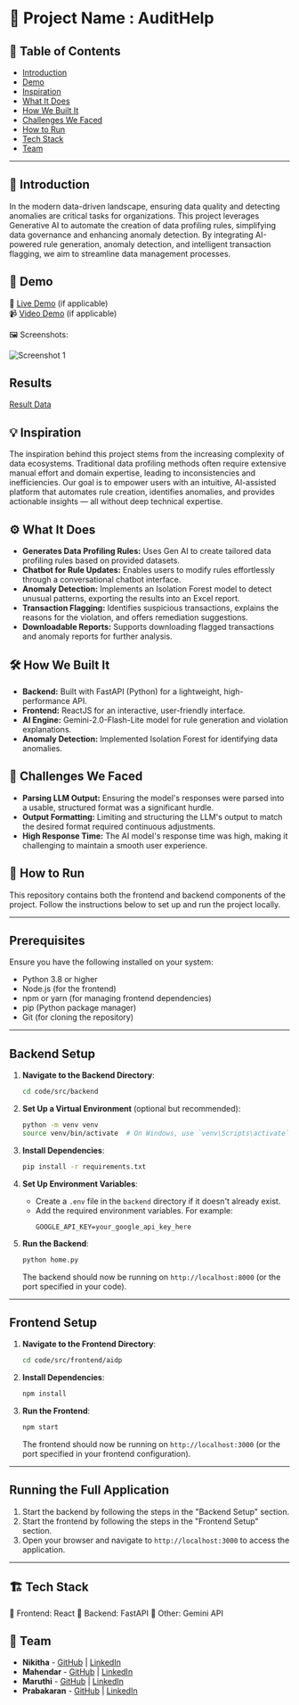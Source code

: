 # 🚀 Project Name : AuditHelp

## 📌 Table of Contents
- [Introduction](#introduction)
- [Demo](#demo)
- [Inspiration](#inspiration)
- [What It Does](#what-it-does)
- [How We Built It](#how-we-built-it)
- [Challenges We Faced](#challenges-we-faced)
- [How to Run](#how-to-run)
- [Tech Stack](#tech-stack)
- [Team](#team)

---

## 🎯 Introduction
In the modern data-driven landscape, ensuring data quality and detecting anomalies are critical tasks for organizations. This project leverages Generative AI to automate the creation of data profiling rules, simplifying data governance and enhancing anomaly detection. By integrating AI-powered rule generation, anomaly detection, and intelligent transaction flagging, we aim to streamline data management processes.

## 🎥 Demo
🔗 [Live Demo](#) (if applicable)  
📹 [Video Demo](https://github.com/ewfx/gaidp-ai-alchemists/blob/main/artifacts/demo/gaidp_ai_alchemists_demo_video.mp4) (if applicable)  

🖼️ Screenshots:

![Screenshot 1](link-to-image)

## Results
 [Result Data](https://github.com/ewfx/gaidp-ai-alchemists/tree/main/artifacts/results)


## 💡 Inspiration
The inspiration behind this project stems from the increasing complexity of data ecosystems. Traditional data profiling methods often require extensive manual effort and domain expertise, leading to inconsistencies and inefficiencies. Our goal is to empower users with an intuitive, AI-assisted platform that automates rule creation, identifies anomalies, and provides actionable insights — all without deep technical expertise.

## ⚙️ What It Does
- **Generates Data Profiling Rules:** Uses Gen AI to create tailored data profiling rules based on provided datasets.
- **Chatbot for Rule Updates:** Enables users to modify rules effortlessly through a conversational chatbot interface.
- **Anomaly Detection:** Implements an Isolation Forest model to detect unusual patterns, exporting the results into an Excel report.
- **Transaction Flagging:** Identifies suspicious transactions, explains the reasons for the violation, and offers remediation suggestions.
- **Downloadable Reports:** Supports downloading flagged transactions and anomaly reports for further analysis.

## 🛠️ How We Built It
- **Backend:** Built with FastAPI (Python) for a lightweight, high-performance API.
- **Frontend:** ReactJS for an interactive, user-friendly interface.
- **AI Engine:** Gemini-2.0-Flash-Lite model for rule generation and violation explanations.
- **Anomaly Detection:** Implemented Isolation Forest for identifying data anomalies.

## 🚧 Challenges We Faced
- **Parsing LLM Output:** Ensuring the model's responses were parsed into a usable, structured format was a significant hurdle.
- **Output Formatting:** Limiting and structuring the LLM's output to match the desired format required continuous adjustments.
- **High Response Time:** The AI model's response time was high, making it challenging to maintain a smooth user experience.

## 🏃 How to Run
This repository contains both the frontend and backend components of the project. Follow the instructions below to set up and run the project locally.

---

## Prerequisites

Ensure you have the following installed on your system:
- Python 3.8 or higher
- Node.js (for the frontend)
- npm or yarn (for managing frontend dependencies)
- pip (Python package manager)
- Git (for cloning the repository)

---

## Backend Setup

1. **Navigate to the Backend Directory**:
   ```bash
   cd code/src/backend
   ```

2. **Set Up a Virtual Environment** (optional but recommended):
   ```bash
   python -m venv venv
   source venv/bin/activate  # On Windows, use `venv\Scripts\activate`
   ```

3. **Install Dependencies**:
   ```bash
   pip install -r requirements.txt
   ```

4. **Set Up Environment Variables**:
   - Create a `.env` file in the `backend` directory if it doesn't already exist.
   - Add the required environment variables. For example:
     ```
     GOOGLE_API_KEY=your_google_api_key_here
     ```

5. **Run the Backend**:
   ```bash
   python home.py
   ```

   The backend should now be running on `http://localhost:8000` (or the port specified in your code).

---

## Frontend Setup

1. **Navigate to the Frontend Directory**:
   ```bash
   cd code/src/frontend/aidp
   ```

2. **Install Dependencies**:
   ```bash
   npm install
   ```

3. **Run the Frontend**:
   ```bash
   npm start
   ```

   The frontend should now be running on `http://localhost:3000` (or the port specified in your frontend configuration).

---

## Running the Full Application

1. Start the backend by following the steps in the "Backend Setup" section.
2. Start the frontend by following the steps in the "Frontend Setup" section.
3. Open your browser and navigate to `http://localhost:3000` to access the application.

---

## 🏗️ Tech Stack
 🔹 Frontend: React 
 🔹 Backend: FastAPI 
 🔹 Other: Gemini API 

## 👥 Team
- **Nikitha** - [GitHub](https://github.com/Nikhitha2820) | [LinkedIn](https://www.linkedin.com/in/sai-nikhitha-reddy-13ab45234/)
- **Mahendar** - [GitHub](https://github.com/MAHENDAR16) | [LinkedIn](https://www.linkedin.com/in/mahendar-p-416504253/)
- **Maruthi** - [GitHub](https://github.com/maruthisriram) | [LinkedIn](https://www.linkedin.com/in/maruthi-sriram-rachapudi-501a971b9/)
- **Prabakaran** - [GitHub](https://github.com/Prabakaran2712) | [LinkedIn](https://www.linkedin.com/in/prabakaran2712/)
